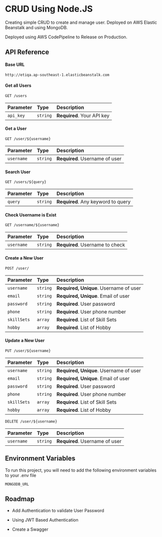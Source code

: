 
# CRUD Using Node.JS
Creating simple CRUD to create and manage user. Deployed on AWS Elastic Beanstalk and using MongoDB.

Deployed using AWS CodePipeline to Release on Production.
## API Reference

#### Base URL

`
  http://etiqa.ap-southeast-1.elasticbeanstalk.com
`

#### Get all Users

`
  GET /users
`

| Parameter | Type     | Description                |
| :-------- | :------- | :------------------------- |
| `api_key` | `string` | **Required**. Your API key |

#### Get a User

`
  GET /user/${username}
`

| Parameter | Type     | Description                       |
| :-------- | :------- | :-------------------------------- |
| `username`| `string` | **Required**. Username of user    |

#### Search User

`
  GET /users/${query}
`

| Parameter | Type     | Description                       |
| :-------- | :------- | :-------------------------------- |
| `query`   | `string` | **Required**. Any keyword to query|

#### Check Username is Exist

`
  GET /username/${username}
`

| Parameter | Type     | Description                       |
| :-------- | :------- | :-------------------------------- |
| `username`| `string` | **Required**. Username to check   |

#### Create a New User

`
  POST /user/
`

| Parameter  | Type     | Description                           |
| :--------- | :------- | :------------------------------------ |
| `username` | `string` | **Required, Unique**. Username of user|
| `email`    | `string` | **Required, Unique**. Email of user   |
| `password` | `string` | **Required**. User password           |
| `phone`    | `string` | **Required**. User phone number       |
| `skillSets`| `array`  | **Required**. List of Skill Sets      |
| `hobby`    | `array`  | **Required**. List of Hobby           |

#### Update a New User

`
  PUT /user/${username}
`

| Parameter  | Type     | Description                           |
| :--------- | :------- | :------------------------------------ |
| `username` | `string` | **Required, Unique**. Username of user|
| `email`    | `string` | **Required, Unique**. Email of user   |
| `password` | `string` | **Required**. User password           |
| `phone`    | `string` | **Required**. User phone number       |
| `skillSets`| `array`  | **Required**. List of Skill Sets      |
| `hobby`    | `array`  | **Required**. List of Hobby           |

`
  DELETE /user/${username}
`

| Parameter | Type     | Description                       |
| :-------- | :------- | :-------------------------------- |
| `username`| `string` | **Required**. Username of user    |



## Environment Variables

To run this project, you will need to add the following environment variables to your .env file

`MONGODB_URL`

## Roadmap

- Add Authentication to validate User Password

- Using JWT Based Authentication

- Create a Swagger
